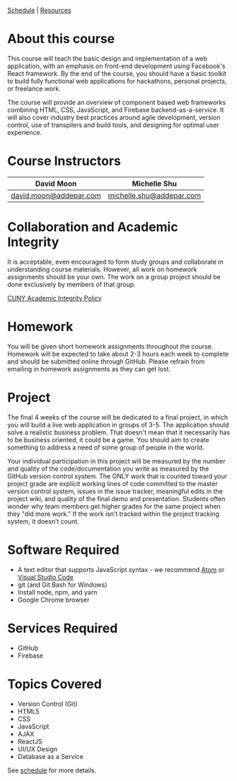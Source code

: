 [Schedule](schedule.md) | [Resources](resources.md)

# About this course

This course will teach the basic design and implementation of a web application, with an emphasis on front-end development using Facebook's React framework. By the end of the course, you should have a basic toolkit to build fully functional web applications for hackathons, personal projects, or freelance work. 

The course will provide an overview of component based web frameworks combining HTML, CSS, JavaScript, and Firebase backend-as-a-service. It will also cover industry best practices around agile development, version control, use of transpilers and build tools, and designing for optimal user experience.

# Course Instructors

| David Moon | Michelle Shu |
| ---------- | ------------ |
| david.moon@addepar.com | michelle.shu@addepar.com |

# Collaboration and Academic Integrity

It is acceptable, even encouraged to form study groups and collaborate in understanding course materials. However, all work on homework assignments should be your own. The work on a group project should be done exclusively by members of that group.

[CUNY Academic Integrity Policy](http://www2.cuny.edu/about/administration/offices/legal-affairs/policies-procedures/academic-integrity-policy/)

# Homework

You will be given short homework assignments throughout the course. Homework will be expected to take about 2-3 hours each week to complete and should be submitted online through GitHub. Please refrain from emailing in homework assignments as they can get lost.

# Project

The final 4 weeks of the course will be dedicated to a final project, in which you will build a live web application in groups of 3-5. The application should solve a realistic business problem. That doesn't mean that it necessarily has to be business oriented, it could be a game. You should aim to create something to address a need of some group of people in the world.

Your individual participation in this project will be measured by the number and quality of the code/documentation you write as measured by the GitHub version control system. The ONLY work that is counted toward your project grade are explicit working lines of code committed to the master version control system, issues in the issue tracker, meaningful edits in the project wiki, and quality of the final demo and presentation. Students often wonder why team members get higher grades for the same project when they "did more work." If the work isn’t tracked within the project tracking system, it doesn’t count.

# Software Required
- A text editor that supports JavaScript syntax - we recommend [Atom](https://atom.io/) or [Visual Studio Code](https://code.visualstudio.com/)
- git (and Git Bash for Windows)
- Install node, npm, and yarn
- Google Chrome browser

# Services Required
- GitHub
- Firebase

# Topics Covered
- Version Control (Git)
- HTML5
- CSS
- JavaScript
- AJAX
- ReactJS
- UI/UX Design
- Database as a Service

See [schedule](schedule.md) for more details.
